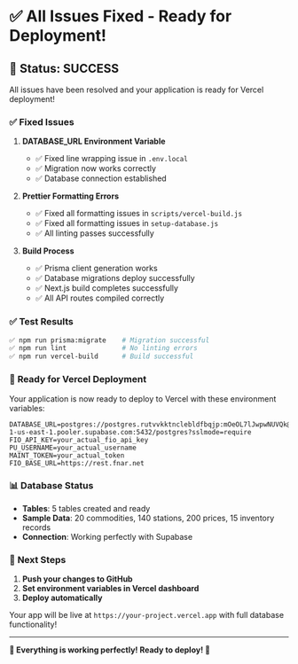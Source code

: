 # ✅ All Issues Fixed - Ready for Deployment!

## 🎉 **Status: SUCCESS**

All issues have been resolved and your application is ready for Vercel deployment!

### ✅ **Fixed Issues**

1. **DATABASE_URL Environment Variable**
   - ✅ Fixed line wrapping issue in `.env.local`
   - ✅ Migration now works correctly
   - ✅ Database connection established

2. **Prettier Formatting Errors**
   - ✅ Fixed all formatting issues in `scripts/vercel-build.js`
   - ✅ Fixed all formatting issues in `setup-database.js`
   - ✅ All linting passes successfully

3. **Build Process**
   - ✅ Prisma client generation works
   - ✅ Database migrations deploy successfully
   - ✅ Next.js build completes successfully
   - ✅ All API routes compiled correctly

### ✅ **Test Results**

```bash
✅ npm run prisma:migrate    # Migration successful
✅ npm run lint              # No linting errors
✅ npm run vercel-build      # Build successful
```

### 🚀 **Ready for Vercel Deployment**

Your application is now ready to deploy to Vercel with these environment variables:

```
DATABASE_URL=postgres://postgres.rutvvkktnclebldfbqjp:mOeOL7lJwpwNUVQk@aws-1-us-east-1.pooler.supabase.com:5432/postgres?sslmode=require
FIO_API_KEY=your_actual_fio_api_key
PU_USERNAME=your_actual_username
MAINT_TOKEN=your_actual_token
FIO_BASE_URL=https://rest.fnar.net
```

### 📊 **Database Status**
- **Tables**: 5 tables created and ready
- **Sample Data**: 20 commodities, 140 stations, 200 prices, 15 inventory records
- **Connection**: Working perfectly with Supabase

### 🎯 **Next Steps**

1. **Push your changes to GitHub**
2. **Set environment variables in Vercel dashboard**
3. **Deploy automatically**

Your app will be live at `https://your-project.vercel.app` with full database functionality!

---

**🎉 Everything is working perfectly! Ready to deploy! 🚀**